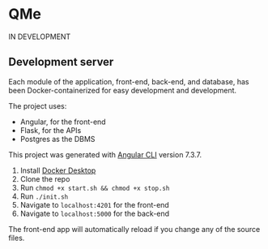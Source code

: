 # QMe

IN DEVELOPMENT

## Development server

Each module of the application, front-end, back-end, and database, has been Docker-containerized for easy development and development.

The project uses:
- Angular, for the front-end
- Flask, for the APIs
- Postgres as the DBMS

This project was generated with [Angular CLI](https://github.com/angular/angular-cli) version 7.3.7.

1) Install <a href="https://www.docker.com/products/docker-desktop">Docker Desktop</a>
2) Clone the repo
3) Run `chmod +x start.sh && chmod +x stop.sh`
4) Run `./init.sh`
5) Navigate to `localhost:4201` for the front-end
6) Navigate to `localhost:5000` for the back-end

The front-end app will automatically reload if you change any of the source files.

